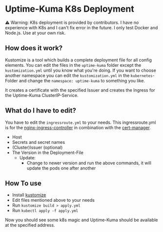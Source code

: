 # Uptime-Kuma K8s Deployment

⚠ Warning: K8s deployment is provided by contributors. I have no experience with K8s and I can't fix error in the future. I only test Docker and Node.js. Use at your own risk.

## How does it work?

Kustomize is a tool which builds a complete deployment file for all config elements.
You can edit the files in the ```uptime-kuma``` folder except the ```kustomization.yml``` until you know what you're doing.
If you want to choose another namespace you can edit the ```kustomization.yml``` in the ```kubernetes```-Folder and change the ```namespace: uptime-kuma``` to something you like.

It creates a certificate with the specified Issuer and creates the Ingress for the Uptime-Kuma ClusterIP-Service.

## What do I have to edit?

You have to edit the ```ingressroute.yml``` to your needs.
This ingressroute.yml is for the [nginx-ingress-controller](https://kubernetes.github.io/ingress-nginx/) in combination with the [cert-manager](https://cert-manager.io/).

- Host
- Secrets and secret names
- (Cluster)Issuer (optional)
- The Version in the Deployment-File
  - Update:
    - Change to newer version and run the above commands, it will update the pods one after another

## How To use

- Install [kustomize](https://kubectl.docs.kubernetes.io/installation/kustomize/)
- Edit files mentioned above to your needs
- Run ```kustomize build > apply.yml```
- Run ```kubectl apply -f apply.yml```

Now you should see some k8s magic and Uptime-Kuma should be available at the specified address.
